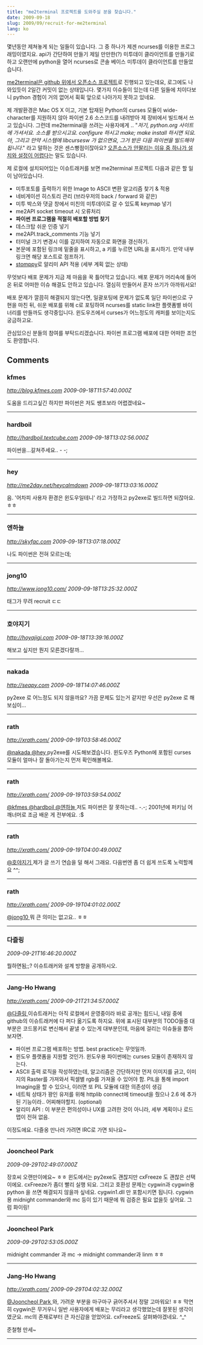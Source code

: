 ```yaml
---
title: "me2terminal 프로젝트를 도와주실 분을 찾습니다."
date: 2009-09-18
slug: 2009/09/recruit-for-me2terminal
lang: ko
---
```


몇년동안 제쳐놓게 되는 일들이 있습니다. 그 중 하나가 제겐 ncurses를 이용한 프로그래밍이였지요. api가 간단하여 만들기 제일 만만한(?) 미투데이 클라이언트를 만들기로 하고 오랜만에 python을 열어 ncurses로 콘솔 베이스 미투데이 클라이언트를 만들었습니다.

[me2terminal은 github 위에서 오픈소스 프로젝트](http://github.com/rath/me2terminal)로 진행되고 있는데요, 로그에도 나와있듯이 2일간 커밋이 없는 상태입니다. 몇가지 이슈들이 있는데 다른 일들에 치이다보니 python 경험이 거의 없어서 휙휙 앞으로 나아가지 못하고 있네요.

제 개발환경은 Mac OS X 이고, 기본 탑재된 Python의 curses 모듈이 wide-character를 지원하지 않아 파이썬 2.6 소스코드를 내려받아 제 장비에서 빌드해서 쓰고 있습니다. 그런데 me2terminal을 쓰려는 사용자에게 .. "*저기, python.org 사이트에 가셔서요. 소스를 받으시고요. configure 하시고 make; make install 하시면 되요. 아, 그리고 만약 시스템에 libcursesw 가 없으면요, 그거 받은 다음 파이썬을 빌드해야됩니다*." 라고 말하는 것은 센스빵점이잖아요? [오픈소스가 안팔리는 이유 중 하나가 설치와 설정이 어렵다](http://developers.slashdot.org/story/09/09/12/0634251/Why-Users-Drop-Open-Source-Apps-For-Proprietary-Alternatives)는 말도 있습니다.

제 로컬에 설치되어있는 이슈트래커를 보면 me2terminal 프로젝트 다음과 같은 할 일이 남아있습니다.

- 미투포토를 출력하기 위한 Image to ASCII 변환 알고리즘 찾기 & 적용
- 네비게이션 히스토리 관리 (브라우저의 back / forward 와 같은)
- 미투 박스와 댓글 창에서 미친의 미투데이로 갈 수 있도록 keymap 넣기
- me2API socket timeout 시 오류처리
- **파이썬 프로그램을 적절히 배포할 방법 찾기**
- 데스크탑 쉬운 인증 넣기
- me2API.track_comments 기능 넣기
- 터미널 크기 변경시 이를 감지하여 자동으로 화면을 갱신하기.
- 본문에 포함된 링크에 밑줄을 표시하고, a 키를 누르면 URL을 표시하기. 만약 내부링크면 해당 포스트로 점프하기.
- [stomppy](http://code.google.com/p/stomppy/)로 알리미 API 적용 (세부 계획 없는 상태)

무엇보다 배포 문제가 지금 제 마음을 꾹 틀어막고 있습니다. 배포 문제가 머리속에 들어온 뒤로 어떠한 이슈 해결도 안하고 있습니다. 열심히 만들어서 혼자 쓰기가 아까워서요!

배포 문제가 깔끔히 해결되지 않는다면, 일괄포팅에 문제가 없도록 일단 파이썬으로 구현을 마친 뒤, 쉬운 배포를 위해 c로 포팅하여 ncurses를 static link한 플랫폼별 바이너리를 만들까도 생각중입니다. 윈도우즈에서 curses가 어느정도의 캐퍼를 보이는지도 궁금하고요.

관심있으신 분들의 참여를 부탁드리겠습니다. 파이썬 프로그램 배포에 대한 어떠한 조언도 환영합니다.

## Comments

### kfmes
*http://blog.kfmes.com*
*2009-09-18T11:57:40.000Z*

도움을 드리고싶긴 하지만 파이썬은 저도 쌩초보라 어렵겠네요~

---

### hardboil
*http://hardboil.textcube.com*
*2009-09-18T13:02:56.000Z*

파이썬을...갈쳐주세요.. - -;

---

### hey
*http://me2day.net/heycalmdown*
*2009-09-18T13:03:16.000Z*

음. '어차피 사용자 환경은 윈도우일테니' 라고 가정하고 py2exe로 빌드하면 되잖아요. ㅎㅎ

---

### 엔하늘
*http://skyfac.com*
*2009-09-18T13:07:18.000Z*

나도 파이썬은 전혀 모르는데;

---

### jong10
*http://www.jong10.com/*
*2009-09-18T13:25:32.000Z*

태그가 무려 recruit ㄷㄷ

---

### 호야지기
*http://hoyajigi.com*
*2009-09-18T13:39:16.000Z*

해보고 싶지만 뭔지 모른겠다랄까...

---

### nakada
*http://seapy.com*
*2009-09-18T14:07:46.000Z*

py2exe 로 어느정도 되지 않을까요? 가끔 문제도 있는거 같지만 우선은 py2exe 로 해보심이...

---

### rath
*http://xrath.com/*
*2009-09-19T03:58:46.000Z*

[@nakada ](#comment-9706)
[@hey ](#comment-9702)
py2exe를 시도해보겠습니다. 윈도우즈 Python에 포함된 curses 모듈이 얼마나 잘 돌아가는지 먼저 확인해볼께요.

---

### rath
*http://xrath.com/*
*2009-09-19T03:59:54.000Z*

[@kfmes ](#comment-9700)
[@hardboil ](#comment-9701)
[@엔하늘 ](#comment-9703)
저도 파이썬은 잘 못하는데.. -.-; 2001년에 퍼키님 어깨너머로 조금 배운 게 전부에요. :$

---

### rath
*http://xrath.com/*
*2009-09-19T04:00:49.000Z*

[@호야지기 ](#comment-9705)
제가 글 쓰기 연습을 덜 해서 그래요. 다음번엔 좀 더 쉽게 쓰도록 노력할께요 ^^;

---

### rath
*http://xrath.com/*
*2009-09-19T04:01:02.000Z*

[@jong10 ](#comment-9704)
뭐 큰 의미는 없고요.. ㅎㅎ

---

### 다즐링
*2009-09-21T16:46:20.000Z*

뭘하면됨;;? 이슈트래커와 설계 방향을 공개하시오.

---

### Jang-Ho Hwang
*http://xrath.com/*
*2009-09-21T21:34:57.000Z*

[@다즐링 ](#comment-3130) 
이슈트래커는 아직 로컬에서 운영중이라 바로 공개는 힘드니, 내일 중에 github의 이슈트래커에 다 퍼다 옮기도록 하지요. 위에 표시된 대부분의 TODO들중 대부분은 코드몽키로 변신해서 끝낼 수 있는게 대부분인데, 마음에 걸리는 이슈들을 뽑아보자면.

- 파이썬 프로그램 배포하는 방법. best practice는 무엇일까. 
- 윈도우 플랫폼을 지원할 것인가. 윈도우용 파이썬에는 curses 모듈이 존재하지 않는다.
- ASCII 출력 로직을 작성하였는데, 알고리즘은 간단하지만 먼저 이미지를 긁고, 이미지의 Raster를 가져와서 픽셀별 rgb를 가져올 수 있어야 함. PIL을 통해 import Imaging을 할 수 있으나, 이러면 또 PIL 모듈에 대한 의존성이 생김
- 네트웍 상태가 꽝인 유저를 위해 httplib connect에 timeout을 줬으나 2.6 에 추가된 기능이라.. 어찌해야할지. (optional)
- 알리미 API : 이 부분은 편의성이나 UX를 고려한 것이 아니라, 세부 계획이나 로드맵이 전혀 없음.

이정도에요. 다즐옹 만나러 가려면 IRC로 가면 되나요~

---

### Jooncheol Park
*2009-09-29T02:49:07.000Z*

장호씨 오랜만이에요~ ㅎㅎ
윈도에서는 py2exe도 괜찮지만 cxFreeze 도 괜찮은 선택이에요. cxFreeze가 좀더 빨리 실행 되요.
그리고 호환성 문제는 cygwin과 cygwin용 python 을 쓰면 해결되지 않을까 싶네요.
cygwin1.dll 만 포함시키면 됩니다.
cygwin 용 midnight commander와 mc 등이 있기 때문에 뭐 검증은 필요 없을듯 싶어요.
그럼 화이링!

---

### Jooncheol Park
*2009-09-29T02:53:05.000Z*

midnight commander 과 mc -> midnight commander과  linm  ㅎㅎ

---

### Jang-Ho Hwang
*http://xrath.com/*
*2009-09-29T04:02:32.000Z*

[@Jooncheol Park ](#comment-3175) 
와, 가려운 부분을 마구마구 긁어주셔서 정말 고마워요! ㅎㅎ 
막연히 cygwin은 무거우니 일반 사용자에게 배포는 무리라고 생각했었는데 잘못된 생각이였군요. mc의 존재로부터 큰 자신감을 얻었어요. cxFreeze도 살펴봐야겠네요. ^_^

준철형 만세~

---

